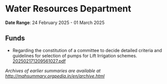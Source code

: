 # Water Resources Department

**Date Range**: 24 February 2025 - 01 March 2025


## Funds
- Regarding the constitution of a committee to decide detailed criteria and guidelines for selection of pumps for Lift Irrigation schemes.\
  [202502171209561027.pdf](https://gr.maharashtra.gov.in/Site/Upload/Government%20Resolutions/English/202502171209561027.pdf)


*Archives of earlier summaries are available at http://mahsummary.orgpedia.in/en/archive.html*